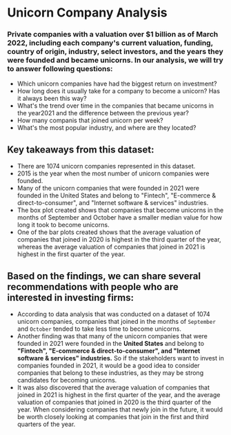 # Unicorn Company Analysis
### Private companies with a valuation over $1 billion as of March 2022, including each company's current valuation, funding, country of origin, industry, select investors, and the years they were founded and became unicorns. In our analysis, we will try to answer following questions:
* Which unicorn companies have had the biggest return on investment?
* How long does it usually take for a company to become a unicorn? Has it always been this way?
* What's the trend over time in the companies that became unicorns in the year2021 and the difference between the previous year?
* How many companis that joined unicorn per week?
* What's the most popular industry, and where are they located?

## Key takeaways from this dataset:
- There are 1074 unicorn companies represented in this dataset.
- 2015 is the year when the most number of unicorn companies were founded. 
- Many of the unicorn companies that were founded in 2021 were founded in the United States and belong to "Fintech", "E-commerce & direct-to-consumer", and "Internet software & services" industries. 
- The box plot created shows that companies that become unicorns in the months of September and October have a smaller median value for how long it took to become unicorns.
- One of the bar plots created shows that the average valuation of companies that joined in 2020 is highest in the third quarter of the year, whereas the average valuation of companies that joined in 2021 is highest in the first quarter of the year.

## Based on the findings, we can share several recommendations with people who are  interested in investing firms:
- According to data analysis that was conducted on a dataset of 1074 unicorn companies, companies that joined in the months of `September` and `October` tended to take less time to become unicorns.
- Another finding was that many of the unicorn companies that were founded in 2021 were founded in the **United States** and belong to **"Fintech", "E-commerce & direct-to-consumer", and "Internet software & services" industries.** So if the stakeholders want to invest in companies founded in 2021, it would be a good idea to consider companies that belong to these industries, as they may be strong candidates for becoming unicorns.
- It was also discovered that the average valuation of companies that joined in 2021 is highest in the first quarter of the year, and the average valuation of companies that joined in 2020 is the third quarter of the year. When considering companies that newly join in the future, it would be worth closely looking at companies that join in the first and third quarters of the year. 
